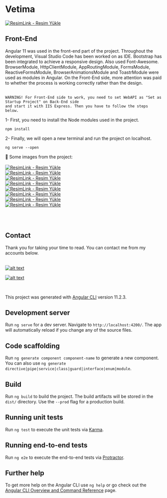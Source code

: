 # Vetima
<a href="https://resimlink.com/XQUJWEO" title="ResimLink - Resim Yükle"><img src="https://r.resimlink.com/XQUJWEO.png" title="ResimLink - Resim Yükle" alt="ResimLink - Resim Yükle"></a>
<h2>
Front-End
</h2>
Angular 11 was used in the front-end part of the project. Throughout the development, Visual Studio Code has been worked on as IDE. Bootstrap has been integrated to achieve a responsive design.
Also used Font-Awesome. BrowserModule, HttpClientModule, AppRoutingModule, FormsModule, ReactiveFormsModule, BrowserAnimationsModule and ToastrModule were used as modules in Angular. 
On the Front-End side, more attention was paid to whether the process is working correctly rather than the design. <br>
<br>

```
WARNING! For Front-End side to work, you need to set WebAPI as "Set as Startup Project" on Back-End side 
and start it with IIS Express. Then you have to follow the steps below.
```
1- First, you need to install the Node modules used in the project. <br>
```
npm install
```
2- Finally, we will open a new terminal and run the project on localhost. <br>
```
ng serve --open
```

:pushpin: Some images from the project:
<br><br>
<a href="https://resimlink.com/U1wdcy" title="ResimLink - Resim Yükle"><img src="https://r.resimlink.com/U1wdcy.png" title="ResimLink - Resim Yükle" alt="ResimLink - Resim Yükle"></a><br>
<a href="https://resimlink.com/cSkC" title="ResimLink - Resim Yükle"><img src="https://r.resimlink.com/cSkC.png" title="ResimLink - Resim Yükle" alt="ResimLink - Resim Yükle"></a><br>
<a href="https://resimlink.com/9qILTAYr" title="ResimLink - Resim Yükle"><img src="https://r.resimlink.com/9qILTAYr.png" title="ResimLink - Resim Yükle" alt="ResimLink - Resim Yükle"></a><br>
<a href="https://resimlink.com/S27Ukud" title="ResimLink - Resim Yükle"><img src="https://r.resimlink.com/S27Ukud.png" title="ResimLink - Resim Yükle" alt="ResimLink - Resim Yükle"></a> <br>
<a href="https://resimlink.com/0kS2Bt" title="ResimLink - Resim Yükle"><img src="https://r.resimlink.com/0kS2Bt.png" title="ResimLink - Resim Yükle" alt="ResimLink - Resim Yükle"></a><br>
<a href="https://resimlink.com/tlTFEy4" title="ResimLink - Resim Yükle"><img src="https://r.resimlink.com/tlTFEy4.png" title="ResimLink - Resim Yükle" alt="ResimLink - Resim Yükle"></a><br>
<a href="https://resimlink.com/xdCFI" title="ResimLink - Resim Yükle"><img src="https://r.resimlink.com/xdCFI.png" title="ResimLink - Resim Yükle" alt="ResimLink - Resim Yükle"></a><br>
<a href="https://resimlink.com/TAz8a" title="ResimLink - Resim Yükle"><img src="https://r.resimlink.com/TAz8a.png" title="ResimLink - Resim Yükle" alt="ResimLink - Resim Yükle"></a><br>

<br>

<br>
<h2>
Contact
</h2>
Thank you for taking your time to read. You can contact me from my accounts below. <br>
<br>

<a href="https://github.com/cihanicelliler" target="_blank">

![alt text](https://img.shields.io/badge/GitHub-100000?style=for-the-badge&logo=github&logoColor=white)

</a>
<a href="https://www.linkedin.com/in/cihan-icelliler/" target="_blank">

![alt text](https://img.shields.io/badge/LinkedIn-0077B5?style=for-the-badge&logo=linkedin&logoColor=white)

</a>



<br>

This project was generated with [Angular CLI](https://github.com/angular/angular-cli) version 11.2.3.

## Development server

Run `ng serve` for a dev server. Navigate to `http://localhost:4200/`. The app will automatically reload if you change any of the source files.

## Code scaffolding

Run `ng generate component component-name` to generate a new component. You can also use `ng generate directive|pipe|service|class|guard|interface|enum|module`.

## Build

Run `ng build` to build the project. The build artifacts will be stored in the `dist/` directory. Use the `--prod` flag for a production build.

## Running unit tests

Run `ng test` to execute the unit tests via [Karma](https://karma-runner.github.io).

## Running end-to-end tests

Run `ng e2e` to execute the end-to-end tests via [Protractor](http://www.protractortest.org/).

## Further help

To get more help on the Angular CLI use `ng help` or go check out the [Angular CLI Overview and Command Reference](https://angular.io/cli) page.
